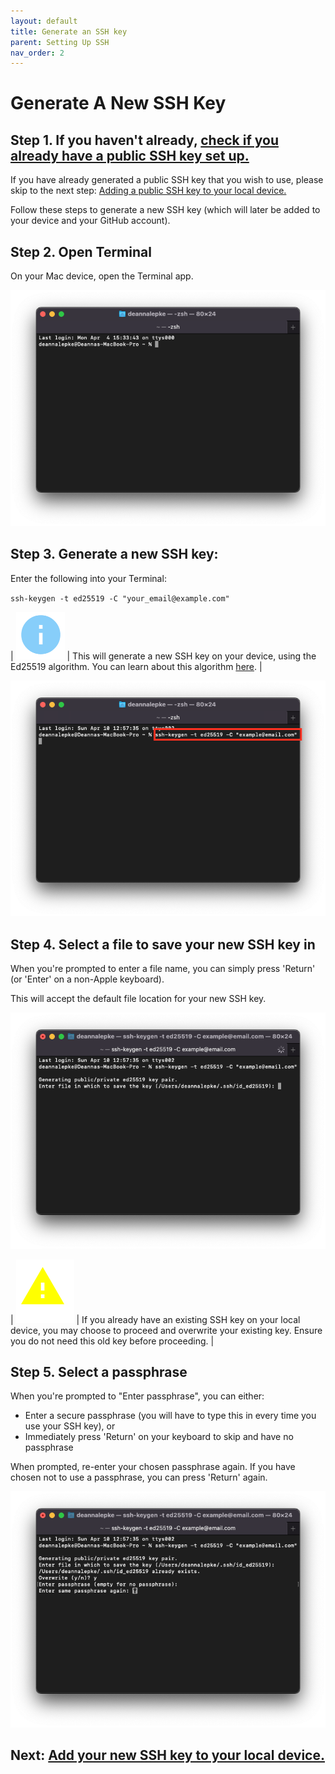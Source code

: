 ```yaml
---
layout: default
title: Generate an SSH key
parent: Setting Up SSH
nav_order: 2
---
```


# Generate A New SSH Key

## Step 1. If you haven't already, [check if you already have a public SSH key set up.](https://dlepke.github.io/Deanna-Wilson-Ray/docs/settingUpSSH/checkforSSH/)


If you have already generated a public SSH key that you wish to use, please skip to the next step: [Adding a public SSH key to your local device.](https://dlepke.github.io/Deanna-Wilson-Ray/docs/settingUpSSH/addnewSSH/)

Follow these steps to generate a new SSH key (which will later be added to your device and your GitHub account).

## Step 2. Open Terminal
On your Mac device, open the Terminal app.

![An image depcting a blank, new Terminal window](../../assets/images/Terminal-start.png)

## Step 3. Generate a new SSH key:

Enter the following into your Terminal:

`ssh-keygen -t ed25519 -C "your_email@example.com"`

| ![Info Icon](../../assets/images/info.png) | This will generate a new SSH key on your device, using the Ed25519 algorithm. You can learn about this algorithm [here](https://en.wikipedia.org/wiki/EdDSA#Ed25519). |

![](../../assets/images/generate-key.png)

## Step 4. Select a file to save your new SSH key in

When you're prompted to enter a file name, you can simply press 'Return' (or 'Enter' on a non-Apple keyboard).

This will accept the default file location for your new SSH key.

![An image depicting the command line prompt to enter a destination for your new SSH key](../../assets/images/enter-file-name.png)

| ![Warning Icon](../../assets/images/warning.png) | If you already have an existing SSH key on your local device, you may choose to proceed and overwrite your existing key. Ensure you do not need this old key before proceeding. |

## Step 5. Select a passphrase

When you're prompted to "Enter passphrase", you can either:

* Enter a secure passphrase (you will have to type this in every time you use your SSH key), or
* Immediately press 'Return' on your keyboard to skip and have no passphrase

When prompted, re-enter your chosen passphrase again. If you have chosen not to use a passphrase, you can press 'Return' again.

![An image depicting the command line prompt to enter in a passphrase for your new SSH Key](../../assets/images/enter-passphrase.png)

## Next: [Add your new SSH key to your local device.](https://dlepke.github.io/Deanna-Wilson-Ray/docs/settingUpSSH/addnewSSH/)

